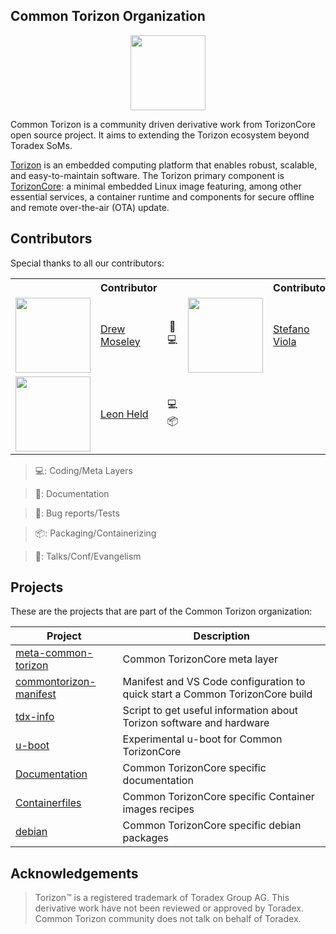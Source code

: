 ## Common Torizon Organization

<p align="center">
<img src="https://github.com/commontorizon/.github/blob/main/profile/commonTorizonCover.png?raw=true" height="120" />
</p>

Common Torizon is a community driven derivative work from TorizonCore open source project. It aims to extending the Torizon ecosystem beyond Toradex SoMs.

[Torizon](https://www.toradex.com/torizon) is an embedded computing platform that enables robust, scalable, and easy-to-maintain software. The Torizon primary component is [TorizonCore](https://www.toradex.com/operating-systems/torizon-core): a minimal embedded Linux image featuring, among other essential services, a container runtime and components for secure offline and remote over-the-air (OTA) update.

## Contributors

Special thanks to all our contributors:

<div align="center">
    <table>
        <tr>
            <th></th>
            <th>Contributor</th>
            <th></th>
            <th></th>
            <th>Contributor</th>
            <th></th>
        </tr>
        <tr>
            <td>
                <img src="https://avatars.githubusercontent.com/u/1001846?v=4" height="120" />
            </td>
            <td>
                <a href="https://github.com/drewmoseley">Drew Moseley</a>
            </td>
            <td>
                <p align="center"> 🐛 💻 </p>
            </td>
            <td>
                <img src="https://avatars.githubusercontent.com/u/94637?v=4" height="120" />
            </td>
            <td>
                <a href="https://github.com/EstebanSannin">Stefano Viola</a>
            </td>
            <td>
                <p align="center"> 💻 📢 </p>
            </td>
        </tr>
        <tr>
            <td>
                <img src="https://avatars.githubusercontent.com/u/123564142?v=4" height="120" />
            </td>
            <td>
                <a href="https://github.com/drewmoseley">Leon Held</a>
            </td>
            <td>
                <p align="center"> 💻 📦 </p>
            </td>
        </tr>
    </table>
</div>

> 💻: Coding/Meta Layers

> 📖: Documentation

> 🐛: Bug reports/Tests

> 📦: Packaging/Containerizing

> 📢: Talks/Conf/Evangelism

## Projects

These are the projects that are part of the Common Torizon organization:

| Project                                                                           | Description                                                                  |
| --------------------------------------------------------------------------------- | ---------------------------------------------------------------------------- |
| [meta-common-torizon](https://github.com/commontorizon/meta-common-torizon)       | Common TorizonCore meta layer                                                |
| [commontorizon-manifest](https://github.com/commontorizon/commontorizon-manifest) | Manifest and VS Code configuration to quick start a Common TorizonCore build |
| [tdx-info](https://github.com/commontorizon/tdx-info)                             | Script to get useful information about Torizon software and hardware         |
| [u-boot](https://github.com/commontorizon/u-boot)                                 | Experimental u-boot for Common TorizonCore                                   |
| [Documentation](https://github.com/commontorizon/Documentation)                   | Common TorizonCore specific documentation                                    |
| [Containerfiles](https://github.com/commontorizon/Containerfiles)                 | Common TorizonCore specific Container images recipes                         |
| [debian](https://github.com/commontorizon/debian)                                 | Common TorizonCore specific debian packages                                  |

## Acknowledgements

> Torizon™ is a registered trademark of Toradex Group AG. This derivative work have not been reviewed or approved by Toradex. Common Torizon community does not talk on behalf of Toradex.
